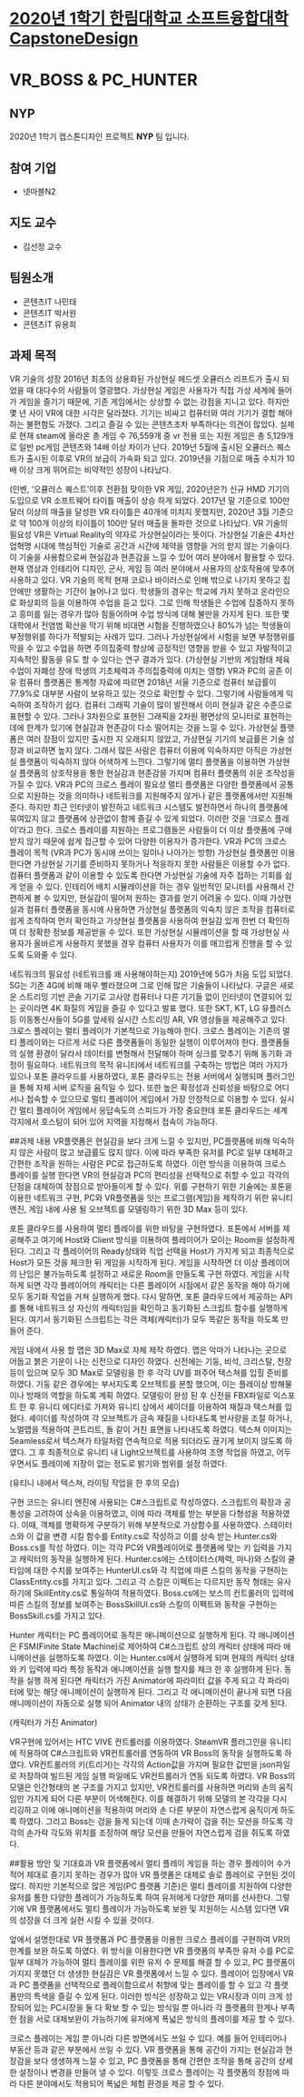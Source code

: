 ﻿# [2020년 1학기 한림대학교 소프트융합대학 CapstoneDesign](https://github.com/lab-lwc/20201_CapstoneDesign)
# VR_BOSS & PC_HUNTER
## NYP
2020년 1학기 캡스톤디자인 프로젝트 **NYP** 팀 입니다.
## 참여 기업
* 넷마블N2
## 지도 교수
* 김선정 교수
## 팀원소개
* 콘텐츠IT 나민태
* 콘텐츠IT 박서원
* 콘텐츠IT 유용희
## 과제 목적
VR 기술의 성장
2016년 최초의 상용화된 가상현실 헤드셋 오큘러스 리프트가 출시 되었을 때 대다수의 사람들이 열광했다. 가상현실 게임은 사용자가 직접 가상 세계에 들어가 게임을 즐기기 때문에, 기존 게임에서는 상상할 수 없는 강점을 지니고 있다. 하지만 몇 년 사이 VR에 대한 시각은 달라졌다. 기기는 비싸고 컴퓨터와 여러 기기가 결합 해야 하는 불편함도 가졌다. 그리고 즐길 수 있는 콘텐츠조차 부족하다는 의견이 많았다. 실제로 현재 steam에 올라온 총 게임 수 76,559개 중 vr 전용 또는 지원 게임은 총 5,129개로 일반 pc게임 콘텐츠와 14배 이상 차이가 난다.
2019년 5월에 출시된 오큘러스 퀘스트가 출시된 이후로 VR의 보급이 가속화 되고 있다. 2019년을 기점으로 매출 수치가 10배 이상 크게 뛰어르는 비약적인 성장이 나타났다.

(인벤, ‘오큘러스 퀘스트’이후 전환점 맞이한 VR 게임, 2020년은?)
 신규 HMD 기기의 도입으로 VR 소프트웨어 타이틀 매출이 상승 하게 되었다. 2017년 말 기준으로 100만 달러 이상의 매출을 달성한 VR 타이틀은 40개에 미치지 못했지만, 2020년 3월 기준으로 약 100개 이상의 타이틀이 100만 달러 매출을 돌파한 것으로 나타났다.
VR 기술의 필요성 
VR은 Virtual Reality의 약자로 가상현실이라는 뜻이다. 가상현실 기술은 4차산업혁명 시대에 핵심적인 기술로 공간과 시간에 제약을 영향을 거의 받지 않는 기술이다. 이 기술을 사용함으로써 현실감과 현존감을 느낄 수 있어 여러 분야에서 활용할 수 있다. 현재 영상과 인테리어 디자인, 군사, 게임 등 여러 분야에서 사용자의 상호작용에 맞추어 사용하고 있다.
VR 기술의 목적
현재 코로나 바이러스로 인해 밖으로 나기지 못하고 집안에만 생활하는 기간이 늘어나고 있다. 학생들의 경우는 학교에 가지 못하고 온라인으로 화상회의 등을 이용하여 수업을 듣고 있다. 그로 인해 학생들은 수업에 집중하지 못하고 흥미를 잃는 경우가 많아 힘들어하며 수업 방식에 대해 불만을 가지게 된다. 또한 몇 대학에서 전염범 확산을 막기 위해 비대면 시험을 진행하였으나 80%가 넘는 학생들이 부정행위를 하다가 적발되는 사례가 있다. 그러나 가상현실에서 시험을 보면 부정행위를 막을 수 있고 수업을 하면 주의집중력 향상에 긍정적인 영향을 받을 수 있고 자발적이고 지속적인 활동을 유도 할 수 있다는 연구 결과가 있다. (가상현실 기반의 게임형태 체육수업이 자폐성 장애 학생의 기초체력과 주의집중력에 미치는 영향)
VR과 PC의 공존 이유
컴퓨터 플랫폼은 통계청 자료에 따르면 2018년 서울 기준으로 컴퓨터 보급률이 77.9%로 대부분 사람이 보유하고 있는 것으로 확인할 수 있다. 그렇기에 사람들에게 익숙하여 조작하기 쉽다. 컴퓨터 그래픽 기술이 많이 발전해서 이미 현실과 같은 수준으로 표현할 수 있다. 그러나 3차원으로 표현된 그래픽을 2차원 평면상의 모니터로 표현하는 데에 한계가 있기에 현실감과 현존감이 다소 떨어지는 것을 느낄 수 있다.
가상현실 플랫폼은 여러 장점이 있지만 출시한 지 오래되지 않았고, 가상현실 기기의 보급률은 기술 성장과 비교하면 높지 않다. 그래서 많은 사람은 컴퓨터 이용에 익숙하지만 아직은 가상현실 플랫폼이 익숙하지 않아 어색하게 느낀다. 그렇기에 멀티 플랫폼을 이용하면 가상현실 플랫폼의 상호작용을 통한 현실감과 현존감을 가지며 컴퓨터 플랫폼의 쉬운 조작성을 가질 수 있다.
VR과 PC의 크로스 플레이 필요성
멀티 플랫폼은 다양한 플랫폼에서 공통으로 지원하는 것을 의미하나 네트워크를 지원해주지 않거나 같은 플랫폼에서만 지원해준다. 하지만 최근 인터넷이 발전하고 네트워크 시스템도 발전하면서 하나의 플랫폼에 묶여있지 않고 플랫폼에 상관없이 함께 즐길 수 있게 되었다. 이러한 것을 ‘크로스 플레이’라고 한다. 크로스 플레이를 지원하는 프로그램들은 사람들이 더 이상 플랫폼에 구애받지 않기 때문에 쉽게 접근할 수 있어 다양한 이용자가 증가한다.
VR과 PC의 크로스 플레이 목적 (VR과 PC가 동시에 쓰이는 일이나 나아가는 방향)
가상현실 플랫폼만 이용한다면 가상현실 기기를 준비하지 못하거나 적응하지 못한 사람들은 이용할 수가 없다. 컴퓨터 플랫폼과 같이 이용할 수 있도록 한다면 가상현실 기술에 자주 접하는 기회를 쉽게 얻을 수 있다. 인테리어 배치 시뮬레이션을 하는 경우 일반적인 모니터를 사용해서 간편하게 볼 수 있지만, 현실감이 떨어져 원하는 결과를 얻기 어려울 수 있다. 이때 가상현실과 컴퓨터 플랫폼을 동시에 사용하면 가상현실 플랫폼의 익숙치 않은 조작을 컴퓨터로 쉽게 조작하여 먼저 확인하고 가상현실 플랫폼을 사용하여 현실감 있게 한번 더 확인하여 더 정확한 정보를 제공받을 수 있다. 또한 가상현실 시뮬레이션을 할 때 가상현실 사용자가 올바르게 사용하지 못했을 경우 컴퓨터 사용자가 이를 매끄럽게 진행을 할 수 있도록 도와줄 수 있다.

네트워크의 필요성 (네트워크를 왜 사용해야하는지)
2019년에 5G가 처음 도입 되었다. 5G는 기존 4G에 비해 매우 빨라졌으며 그로 인해 많은 기술들이 나타났다. 구글은 새로운 스트리밍 기반 콘솔 기기로 고사양 컴퓨터나 다른 기기들 없이 인터넷이 연결되어 있는 곳이라면 4K 화질의 게임을 즐길 수 있다고 발표 했다. 또한 SKT, KT, LG 유플러스 등 이동통신사들이 5G를 앞세워 실시간 스트리밍 AR, VR 영상들을 제공해주고 있다.
크로스 플레이는 멀티 플레이가 기본적으로 가능해야 한다. 크로스 플레이는 기존의 멀티 플레이와는 다르게 서로 다른 플랫폼들이 동일한 실행이 이루어져야 한다. 플랫폼들의 실행 환경이 달라서 데이터를 변형해서 전달해야 하며 싱크를 맞추기 위해 동기화 과정이 필요하다.
네트워크의 목적
유니티에서 네트워크를 구축하는 방법은 여러 가지가 있으나 포톤 클라우드를 사용하였다, 포톤 클라우드는 전용 서버에서 실행되며 플러그인을 통해 자체 서버 로직을 움직일 수 있다. 또한 높은 확정성과 신뢰성을 바탕으로 어디서나 접속할 수 있으므로 멀티 플레이어 게임에서 가장 안정적으로 이용할 수 있다. 실시간 멀티 플레이어 게임에서 응답속도의 스피드가 가장 중요한데 포톤 클라우드는 세계 각지에서 호스팅이 되어 있어 지역을 지정해서 접속이 가능하다. 

##과제 내용
VR플랫폼은 현실감을 보다 크게 느낄 수 있지만, PC플랫폼에 비해 익숙하지 않은 사람이 많고 보급률도 많지 않다. 이에 따라 부족한 유저를 PC로 일부 대체하고 간편한 조작을 원하는 사람은 PC로 접근하도록 하였다. 이런 방식을 이용하여 크로스 플레이를 실행 한다면 VR의 현실감과 PC의 편리성을 선택적으로 취할 수 있고 각각의 단점을 대체하여 장점으로 받아들이게 할 수 있다.
위를 구현하기 위한 기술에는 포톤을 이용한 네트워크 구현, PC와 VR플랫폼을 잇는 프로그램(게임)을 제작하기 위한 유니티 엔진, 게임 내에 사용 될 오브젝트를 모델링하기 위한 3D Max 등이 있다.

포톤 클라우드를 사용하여 멀티 플레이를 위한 바탕을 구현하였다. 포톤에서 서버를 제공해주고 여기에 Host와 Client 방식을 이용하여 플레이어가 모이는 Room을 설정하게 된다. 그리고 각 플레이어의 Ready상태와 직업 선택을 Host가 가지게 되고 최종적으로 Host가 모든 것을 체크한 뒤 게임을 시작하게 된다. 게임을 시작하면 더 이상 플레이어의 난입은 불가능하도록 설정하고 새로운 Room을 만들도록 구현 하였다.
게임을 시작하게 되면 각각 플레이어의 캐릭터는 다른 플레이어 시점에서 같은 동작을 해야 하기에 모두 동기화 작업을 거쳐 실행하게 했다. 다시 말하면, 포톤 클라우드에서 제공하는 API를 통해 네트워크 상 자신의 캐릭터임을 확인하고 동기화된 스크립트 함수를 실행하게 된다. 여기서 동기화된 스크립트는 각은 객체(캐릭터)가 모두 똑같은 동작을 하도록 만들어 준다.



게임 내에서 사용 할 맵은 3D Max로 자체 제작 하였다. 맵은 악마가 나타나는 곳으로 어둡고 붉은 기운이 나는 신전으로 디자인 하였다. 신전에는 기둥, 비석, 크리스탈, 천장 등이 있으며 모두 3D Max로 모델링을 한 후 각각 UV를 펴주어 텍스쳐를 입힐 준비를 하였다. 기둥 같은 경우에는 부서지도록 오브젝트를 분할 했으며, 이는 플레이상 방해물이나 방패의 역할을 하도록 계획 하였다. 모델링이 완성 된 후 신전을 FBX파일로 익스포트 한 후 유니티 에디터로 가져와 유니티 상에서 셰이더를 이용하여 재질과 텍스쳐를 입혔다. 
셰이더를 작성하여 각 오브젝트가 금속 재질을 나타내도록 반사량을 조절 하거나, 노멀맵을 적용하여 콘트리트, 돌 같이 거친 표면을 나타내도록 하였다. 텍스쳐 이미지는 Seamless로서 텍스쳐가 타일처럼 연속적으로 적용 되더라도 끊기게 보이지 않도록 하였다. 그 후 최종적으로 유니티 내 Light오브젝트를 사용하여 조명 작업을 하였고, 어두우면서도 플레이에 지장이 없는 정도로 밝기와 범위를 설정 하였다.

(유티니 내에서 텍스쳐, 라이팅 작업을 한 후의 모습)


구현 코드는 유니티 엔진에 사용되는 C#스크립트로 작성하였다. 스크립트의 확장과 공통성을 고려하여 상속을 이용하였고, 이에 따라 객체를 받는 부분을 다형성을 적용하였다. 이때, 객체를 명확하게 구분하기 위해 부분적으로 가상함수를 사용하였다.
스테이터스와 이 값을 변경 시킬 함수를 Entity.cs로 작성하고 이를 상속 받는 Hunter.cs와 Boss.cs를 작성 하였다. 이는 각각 PC와 VR플레이어로 플랫폼에 맞는 키 입력을 가지고 캐릭터의 동작을 실행하게 된다. 
Hunter.cs에는 스테이터스(체력, 마나)와 스킬의 쿨타임에 대한 수치를 보여주는 HunterUI.cs와 각 직업에 따른 스킬의 동작을 구현하는 ClassEntity.cs를 가지고 있다. 그리고 각 스킬은 이펙트는 다르지만 동작 형태는 유사하기에 SkillEntity.cs로 통일하여 적용하였다. Boss.cs에는 보스의 컨트롤러의 입력에 따른 스킬의 정보를 보여주는 BossSkillUI.cs와 스킬의 이펙트와 동작을 구현하는 BossSkill.cs를 가지고 있다. 




Hunter 캐릭터는 PC 플레이어로 동작은 애니메이션으로 실행하게 된다. 각 애니메이션은 FSM(Finite State Machine)로 제어하여 C#스크립트 상의 캐릭터 상태에 따라 애니메이션을 실행하도록 하였다. 이는 Hunter.cs에서 실행하게 되며 현재의 캐릭터 상태와 키 입력에 따라 특정 동작과 애니메이션을 실행 할지를 체크 한 후 실행하게 된다. 동작을 실행 하게 된다면 캐릭터가 가진 Animator에 파라미터 값을 주게 되고 각 파라미터에 맞는 해당 애니메이션이 실행하게 된다. 그리고 각 애니메이션이 끝나게 되면 다음 애니메이션이 자동으로 실행 되어 Animator 내의 상태가 순환하는 구조를 갖게 된다.

(캐릭터가 가진 Animator)


VR구현에 있어서는 HTC VIVE 컨트롤러를 이용하였다. SteamVR 플러그인을 유니티에 적용하여 C#스크립트와 VR컨트롤러를 연동하여 VR Boss의 동작을 실행하도록 하였다. VR컨트롤러의 키(트리거)는 각각의 Action값을 가지며 필요한 값만을 json파일로 저장하여 빌드된 게임 실행 파일에도 VR컨트롤러가 연동 되도록 하였다. 
VR Boss의 모델은 인간형태의 본 구조를 가지고 있지만, VR컨트롤러를 사용하면 머리와 손의 움직임만 가지게 되어 다른 부분이 어색해진다. 이를 해결하기 위해 모델의 본 각각을 다시 리깅하고 이에 애니메이션을 적용하여 머리와 손 다른 부분이 자연스럽게 움직이게 하도록 하였다. 그리고 Boss는 검을 들게 되는데 이때 손가락이 검을 쥐는 모션을 하도록 각각의 손가락 각도와 위치를 조정하여 해당 모션을 만들어 자연스럽게 검을 쥐도록 하였다.

##활용 방안 및 기대효과
VR 플랫폼에서 멀티 플레이 게임을 하는 경우 플레이어 수가 적어 제대로 즐기지 못하는 경우가 많아 VR 플랫폼은 대체로 솔로 플레이로 구현된 것이 많다. 하지만 기본적으로 많은 게임(PC 플랫폼 기준)은 멀티 플레이를 지원하여 다양한 유저를 통한 다양한 플레이가 가능하도록 하여 유저에게 다양한 재미를 선사한다. 그렇기에 VR 플랫폼에서도 멀티 플레이가 가능하도록 보완 및 지원하는 시스템 있다면 VR의 성장을 더 크게 실현 시킬 수 있을 것이다.

앞에서 설명한대로 VR 플랫폼과 PC 플랫폼을 이용한 크로스 플레이를 구현하여 VR의 한계를 보완 하도록 하였다. 위 방식을 이용한다면 VR 플랫폼의 부족한 유저 수를 PC로 일부 대체가 가능하여 멀티 플레이를 위한 유저 수 문제를 해결 할 수 있고, PC 플랫폼이 가지지 못했던 더 생생한 현실감은 VR 플랫폼에서 느낄 수 있다. 플레이어 입장에서 VR과 PC 플랫폼을 선택적으로 플레이함으로서 취향에 맞는 플레이를 할 수 있고 각 플랫폼만의 특색을 즐길 수 있게 된다. 이러한 방식은 성장하고 있는 VR시장과 이미 크게 성장되어 있는 PC시장을 둘 다 확보 할 수 있는 방식일 뿐 아니라 각 플랫폼의 한계나 부족한 점을 서로 대체보완이 가능하기에 유저에게 폭넓은 방식의 플레이를 제공 할 수 있다.

크로스 플레이는 게임 뿐 아니라 다른 방면에서도 쓰일 수 있다. 예를 들어 인테리어나 부동산 등과 같은 부분에서 쓰일 수 있다. VR 플랫폼을 통해 공간이 가지는 현실감과 현장감을 보다 생생하게 느낄 수 있고, PC 플랫폼을 통해 간편한 조작을 통해 공간의 상세한 설정이나 변경을 만들어 낼 수 있다. 이렇듯 크로스 플레이는 각 플랫폼의 장점에 따라 다른 분야에서도 적용되어 폭넓은 체험 환경을 제공 할 수 있다.

